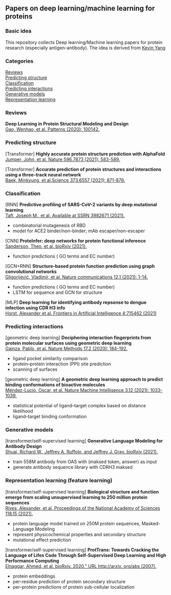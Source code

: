 ## Papers on deep learning/machine learning for proteins

### Basic idea

This repository collects Deep learning/Machine learning papers for protein research (especially antigen-antibody). The idea is derived from [Kevin Yang](https://github.com/yangkky/Machine-learning-for-proteins)

### Categories

[Reviews](#reviews)   
[Predicting structure](#predicting-structure)   
[Classification](#classification-and-annotation)    
[Predicting interactions](#predicting-interactions)   
[Generative models](#generative-models)   
[Representation learning](#representation-learning)    

### Reviews

**Deep Learning in Protein Structural Modeling and Design**     
[Gao, Wenhao, et al. Patterns (2020): 100142.](https://doi.org/10.1016/j.patter.2020.100142)

### Predicting structure
[Transformer]
**Highly accurate protein structure prediction with AlphaFold**   
[Jumper, John, et al. Nature 596.7873 (2021): 583-589.](https://doi.org/10.1038/s41586-021-03819-2)

[Transformer]
**Accurate prediction of protein structures and interactions using a three-track neural network**   
[Baek, Minkyung, et al.Science 373.6557 (2021): 871-876.](https://doi.org/10.1126/science.abj8754)

### Classification
[RNN]
**Predictive profiling of SARS-CoV-2 variants by deep mutational learning**   
[Taft, Joseph M., et al. Available at SSRN 3982671 (2021).](https://doi.org/10.1101/2021.12.07.471580)   
- combinatorial mutagenesis of RBD
- model for ACE2 binder/non-binder; mAb escaper/non-escaper

[CNN]
**ProteInfer: deep networks for protein functional inference**   
[Sanderson, Theo, et al. bioRxiv (2021).](https://doi.org/10.1101/2021.09.20.461077)   
- function predictions ( GO terms and EC number)

[GCN+RNN]
**Structure-based protein function prediction using graph convolutional networks**   
[Gligorijević, Vladimir, et al. Nature communications 12.1 (2021): 1-14.](https://doi.org/10.1038/s41467-021-23303-9)   
- function predictions ( GO terms and EC number)
- LSTM for sequence and GCN for structure

[MLP]
**Deep learning for identifying antibody repsonse to dengue infection using CDR H3 info**   
[Horst, Alexander et al. Frontiers in Artificial Intelligence 4:715462 (2021)](https://doi.org/10.3389/frai.2021.715462)

### Predicting interactions
[geometric deep learning]
**Deciphering interaction fingerprints from protein molecular surfaces using geometric deep learning**   
[Gainza, Pablo, et al. Nature Methods 17.2 (2020): 184-192.](https://doi.org/10.1038/s41592-019-0666-6)   
- ligand pocket similarity comparison
- protein–protein interaction (PPI) site prediction
- scanning of surfaces

[geometric deep learning]
**A geometric deep learning approach to predict binding conformations of bioactive molecules**   
[Méndez-Lucio, Oscar, et al. Nature Machine Intelligence 3.12 (2021): 1033-1039.](https://doi.org/10.1038/s42256-021-00409-9)   
- statistical potential of ligand–target complex based on distance likelihood
- ligand–target binding conformation

### Generative models
[transformer/self-supervised learning]
**Generative Language Modeling for Antibody Design**   
[Shuai, Richard W., Jeffrey A. Ruffolo, and Jeffrey J. Gray. bioRxiv (2021).](https://doi.org/10.1101/2021.12.13.472419)   
- train 558M antibody from OAS with (maksed token, answer) as input
- generate antibody sequence library with CDRH3 maksed

### Representation learning (feature learning)
[transformer/self-supervised learning]
**Biological structure and function emerge from scaling unsupervised learning to 250 million protein sequences**   
[Rives, Alexander, et al. Proceedings of the National Academy of Sciences 118.15 (2021).](https://doi.org/10.1073/pnas.2016239118)
- protein language model trained on 250M protein sequences, Masked-Language Modeling
- represent physicochemical properties and secondary structure
- mutational effect prediction

[transformer/self-supervised learning]
**ProtTrans: Towards Cracking the Language of Lifes Code Through Self-Supervised Deep Learning and High Performance Computing**   
[Elnaggar, Ahmed, et al. bioRxiv. 2020." URL http://arxiv. org/abs (2007).](https://github.com/agemagician/ProtTrans)
- protein embeddings
- per-residue prediction of protein secondary structure
- per-protein predictions of protein sub-cellular localization
